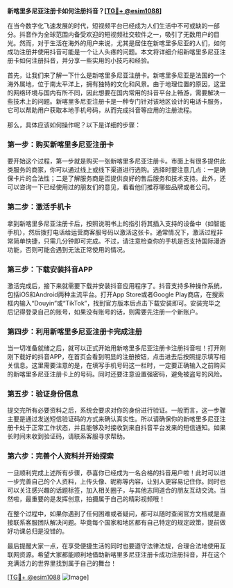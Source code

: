 **新喀里多尼亚注册卡如何注册抖音？[[TG💪+ @esim1088](https://t.me/s/esim1088)]**

在当今数字化飞速发展的时代，短视频平台已经成为人们生活中不可或缺的一部分。抖音作为全球范围内备受欢迎的短视频社交软件之一，吸引了无数用户的目光。然而，对于生活在海外的用户来说，尤其是居住在新喀里多尼亚的人们，如何成功注册并使用抖音可能是一个让人头疼的问题。本文将详细介绍新喀里多尼亚注册卡如何注册抖音，并分享一些实用的小技巧和经验。

首先，让我们来了解一下什么是新喀里多尼亚注册卡。新喀里多尼亚是法国的一个海外属地，位于南太平洋上，拥有独特的文化和风景。由于地理位置的原因，这里的网络环境与国内有所不同，因此想要在国内常用的抖音平台上畅游，需要解决一些技术上的问题。新喀里多尼亚注册卡是一种专门针对该地区设计的电话卡服务，它可以帮助用户获取本地手机号码，从而完成抖音等应用的注册流程。

那么，具体应该如何操作呢？以下是详细的步骤：

### 第一步：购买新喀里多尼亚注册卡

要开始这个过程，第一步就是购买一张新喀里多尼亚注册卡。市面上有很多提供此类服务的商家，你可以通过线上或线下渠道进行选购。选择时要注意几点：一是确保卡片的合法性；二是了解服务商是否提供良好的售后服务和技术支持。此外，还可以咨询一下已经使用过的朋友们的意见，看看他们推荐哪些品牌或者公司。

### 第二步：激活手机卡

拿到新喀里多尼亚注册卡后，按照说明书上的指引将其插入支持的设备中（如智能手机），然后拨打电话给运营商客服号码以激活这张卡。通常情况下，激活过程非常简单快捷，只需几分钟即可完成。不过，请注意检查你的手机是否支持国际漫游功能，否则可能会遇到无法正常使用的情况。

### 第三步：下载安装抖音APP

激活完成后，接下来就需要下载并安装抖音应用程序了。抖音支持多种操作系统，包括iOS和Android两种主流平台。打开App Store或者Google Play商店，在搜索框内输入“Douyin”或“TikTok”，找到官方版本后点击下载安装即可。安装完毕之后记得登录自己的账号，如果没有账号的话，则需要先注册一个新账户。

### 第四步：利用新喀里多尼亚注册卡完成注册

当一切准备就绪之后，就可以正式开始用新喀里多尼亚注册卡注册抖音啦！打开刚刚下载好的抖音APP，在首页会看到明显的注册按钮，点击进去后按照提示填写相关信息。这里需要注意的是，在填写手机号码这一栏时，一定要正确输入之前购买的新喀里多尼亚注册卡上的号码。同时还要注意设置强密码，避免被盗号的风险。

### 第五步：验证身份信息

提交完所有必要资料之后，系统会要求对你的身份进行验证。一般而言，这一步骤主要是通过发送短信验证码的方式来确认真实性。所以请确保你的新喀里多尼亚注册卡处于正常工作状态，并且能够及时接收到来自抖音平台发来的短信通知。如果长时间未收到验证码，请联系客服寻求帮助。

### 第六步：完善个人资料并开始探索

一旦顺利完成上述所有步骤，恭喜你已经成为一名合格的抖音用户啦！此时可以进一步完善自己的个人资料，上传头像、昵称等内容，让别人更容易记住你。同时也可以关注感兴趣的话题标签，加入相关圈子，与其他志同道合的朋友互动交流。当然啦，最重要的是发挥创意，拍摄属于自己的精彩视频哦！

在整个过程中，如果你遇到了任何困难或者疑问，都可以随时查阅官方文档或是直接联系客服团队解决问题。毕竟每个国家和地区都有自己特定的规定政策，提前做好功课总归是没错的。

最后提醒大家一点，在享受便捷生活的同时也要遵守法律法规，合理合法地使用互联网资源。希望大家都能顺利地借助新喀里多尼亚注册卡成功注册抖音，并在这个充满活力的世界里找到属于自己的舞台！

[[TG💪+ @esim1088](https://t.me/s/esim1088) ![Image](https://i.postimg.cc/4NQfJmqS/Snipaste-2025-05-13-00-14-12.png)]